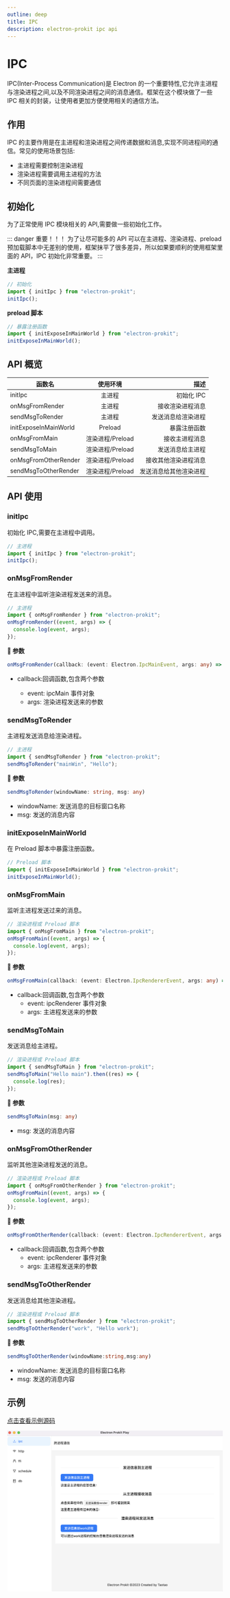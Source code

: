 ```yaml
---
outline: deep
title: IPC
description: electron-prokit ipc api
---
```


# IPC

IPC(Inter-Process Communication)是 Electron 的一个重要特性,它允许主进程与渲染进程之间,以及不同渲染进程之间的消息通信。框架在这个模块做了一些 IPC 相关的封装，让使用者更加方便使用相关的通信方法。

## 作用

IPC 的主要作用是在主进程和渲染进程之间传递数据和消息,实现不同进程间的通信。常见的使用场景包括:

- 主进程需要控制渲染进程
- 渲染进程需要调用主进程的方法
- 不同页面的渲染进程间需要通信

## 初始化

为了正常使用 IPC 模块相关的 API,需要做一些初始化工作。

::: danger 重要！！！
为了让尽可能多的 API 可以在主进程、渲染进程、preload 预加载脚本中无差别的使用，框架抹平了很多差异，所以如果要顺利的使用框架里面的 API，IPC 初始化非常重要。
:::

**主进程**

```ts
// 初始化
import { initIpc } from "electron-prokit";
initIpc();
```

**preload 脚本**

```ts
// 暴露注册函数
import { initExposeInMainWorld } from "electron-prokit";
initExposeInMainWorld();
```

## API 概览

| 函数名                |     使用环境     |                   描述 |
| --------------------- | :--------------: | ---------------------: |
| initIpc               |      主进程      |             初始化 IPC |
| onMsgFromRender       |      主进程      |       接收渲染进程消息 |
| sendMsgToRender       |      主进程      |     发送消息给渲染进程 |
| initExposeInMainWorld |     Preload      |           暴露注册函数 |
| onMsgFromMain         | 渲染进程/Preload |         接收主进程消息 |
| sendMsgToMain         | 渲染进程/Preload |       发送消息给主进程 |
| onMsgFromOtherRender  | 渲染进程/Preload |   接收其他渲染进程消息 |
| sendMsgToOtherRender  | 渲染进程/Preload | 发送消息给其他渲染进程 |

## API 使用

### initIpc

初始化 IPC,需要在主进程中调用。

```ts
// 主进程
import { initIpc } from "electron-prokit";
initIpc();
```

### onMsgFromRender

在主进程中监听渲染进程发送来的消息。

```ts
// 主进程
import { onMsgFromRender } from "electron-prokit";
onMsgFromRender((event, args) => {
  console.log(event, args);
});
```

**:speech_balloon: 参数**

```ts
onMsgFromRender(callback: (event: Electron.IpcMainEvent, args: any) => void)
```

- callback:回调函数,包含两个参数

  - event: ipcMain 事件对象
  - args: 渲染进程发送来的参数

### sendMsgToRender

主进程发送消息给渲染进程。

```ts
// 主进程
import { sendMsgToRender } from "electron-prokit";
sendMsgToRender("mainWin", "Hello");
```

**:speech_balloon: 参数**

```ts
sendMsgToRender(windowName: string, msg: any)
```

- windowName: 发送消息的目标窗口名称
- msg: 发送的消息内容

### initExposeInMainWorld

在 Preload 脚本中暴露注册函数。

```ts
// Preload 脚本
import { initExposeInMainWorld } from "electron-prokit";
initExposeInMainWorld();
```

### onMsgFromMain

监听主进程发送过来的消息。

```ts
// 渲染进程或 Preload 脚本
import { onMsgFromMain } from "electron-prokit";
onMsgFromMain((event, args) => {
  console.log(event, args);
});
```

**:speech_balloon: 参数**

```ts
onMsgFromMain(callback: (event: Electron.IpcRendererEvent, args: any) => void)
```

- callback:回调函数,包含两个参数
  - event: ipcRenderer 事件对象
  - args: 主进程发送来的参数

### sendMsgToMain

发送消息给主进程。

```ts
// 渲染进程或 Preload 脚本
import { sendMsgToMain } from "electron-prokit";
sendMsgToMain("Hello main").then((res) => {
  console.log(res);
});
```

**:speech_balloon: 参数**

```ts
sendMsgToMain(msg: any)
```

- msg: 发送的消息内容

### onMsgFromOtherRender

监听其他渲染进程发送的消息。

```ts
// 渲染进程或 Preload 脚本
import { onMsgFromOtherRender } from "electron-prokit";
onMsgFromMain((event, args) => {
  console.log(event, args);
});
```

**:speech_balloon: 参数**

```ts
onMsgFromOtherRender(callback: (event: Electron.IpcRendererEvent, args: any) => void)
```

- callback:回调函数,包含两个参数
  - event: ipcRenderer 事件对象
  - args: 主进程发送来的参数

### sendMsgToOtherRender

发送消息给其他渲染进程。

```ts
// 渲染进程或 Preload 脚本
import { sendMsgToOtherRender } from "electron-prokit";
sendMsgToOtherRender("work", "Hello work");
```
**:speech_balloon: 参数**

```ts
sendMsgToOtherRender(windowName:string,msg:any)
```

- windowName: 发送消息的目标窗口名称
- msg: 发送的消息内容

## 示例

[点击查看示例源码](https://github.com/Xutaotaotao/electron-prokit/blob/main/play/src/render/pages/ipc.tsx)

![alt ipc](/api/ipc-demo.png)